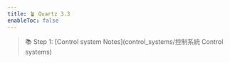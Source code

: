 ```yaml
---
title: 🪴 Quartz 3.3
enableToc: false
---
```


> 📚 Step 1: [Control system Notes](control_systems/控制系統 Control systems)

